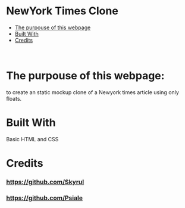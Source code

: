 # NewYork Times Clone

* [The purpouse of this webpage](#The-purpouse-of-this-webpage)
* [Built With](#built-with)
* [Credits](#contact)
<br>

# The purpouse of this webpage:
to create an static mockup clone of a Newyork times article using only floats. 
<br>

# Built With
Basic HTML and CSS



# Credits
### https://github.com/Skyrul
### https://github.com/Psiale

